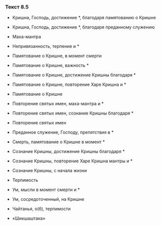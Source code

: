 ### Текст 8.5

- Кришна, Господь, достижение *, благодаря памятованию о Кришне

- Кришна, Господь, достижение *, благодаря преданному служению

- Маха-мантра

- Непривязанность, терпение и *

- Памятование о Кришне, в момент смерти

- Памятование о Кришне, важность *

- Памятование о Кришне, достижение Кришны благодаря *

- Памятование о Кришне, повторение Харе Кришна и *

- Памятование о Кришне

- Повторение святых имен, маха-мантра и *

- Повторение святых имен, сознание Кришны благодаря *

- Повторение святых имен

- Преданное служение, Господу, препятствия в *

- Смерть, памятование о Кришне в момент *

- Сознание Кришны, достижение Кришны благодаря *

- Сознание Кришны, повторение Харе Кришна мантры и *

- Сознание Кришны, с начала жизни

- Терпимость

- Ум, мысли в момент смерти и *

- Ум, сосредоточенный, на Кришне

- Чайтанья, о(б), терпимости

- «Шикшаштака»
	
